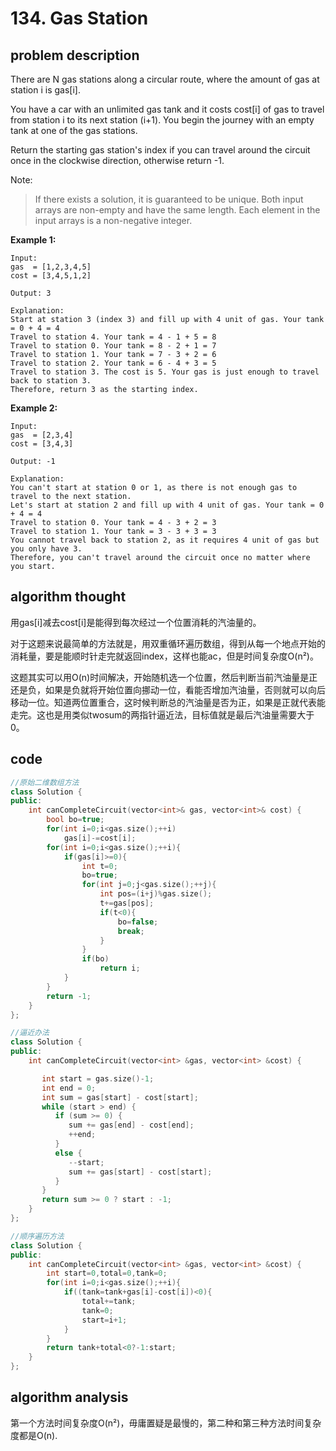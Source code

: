 # 134. Gas Station

## problem description

There are N gas stations along a circular route, where the amount of gas at station i is gas[i].

You have a car with an unlimited gas tank and it costs cost[i] of gas to travel from station i to its next station (i+1). You begin the journey with an empty tank at one of the gas stations.

Return the starting gas station's index if you can travel around the circuit once in the clockwise direction, otherwise return -1.

Note:

>If there exists a solution, it is guaranteed to be unique.
Both input arrays are non-empty and have the same length.
Each element in the input arrays is a non-negative integer.

**Example 1:**

```text
Input:  
gas  = [1,2,3,4,5]
cost = [3,4,5,1,2]

Output: 3

Explanation:
Start at station 3 (index 3) and fill up with 4 unit of gas. Your tank = 0 + 4 = 4
Travel to station 4. Your tank = 4 - 1 + 5 = 8
Travel to station 0. Your tank = 8 - 2 + 1 = 7
Travel to station 1. Your tank = 7 - 3 + 2 = 6
Travel to station 2. Your tank = 6 - 4 + 3 = 5
Travel to station 3. The cost is 5. Your gas is just enough to travel back to station 3.
Therefore, return 3 as the starting index.
```

**Example 2:**

```text
Input:  
gas  = [2,3,4]
cost = [3,4,3]

Output: -1

Explanation:
You can't start at station 0 or 1, as there is not enough gas to travel to the next station.
Let's start at station 2 and fill up with 4 unit of gas. Your tank = 0 + 4 = 4
Travel to station 0. Your tank = 4 - 3 + 2 = 3
Travel to station 1. Your tank = 3 - 3 + 3 = 3
You cannot travel back to station 2, as it requires 4 unit of gas but you only have 3.
Therefore, you can't travel around the circuit once no matter where you start.
```

## algorithm thought

用gas[i]减去cost[i]是能得到每次经过一个位置消耗的汽油量的。

对于这题来说最简单的方法就是，用双重循环遍历数组，得到从每一个地点开始的消耗量，要是能顺时针走完就返回index，这样也能ac，但是时间复杂度O(n²)。

这题其实可以用O(n)时间解决，开始随机选一个位置，然后判断当前汽油量是正还是负，如果是负就将开始位置向挪动一位，看能否增加汽油量，否则就可以向后移动一位。知道两位置重合，这时候判断总的汽油量是否为正，如果是正就代表能走完。这也是用类似twosum的两指针逼近法，目标值就是最后汽油量需要大于0。

## code

```c++
//原始二维数组方法
class Solution {
public:
    int canCompleteCircuit(vector<int>& gas, vector<int>& cost) {
        bool bo=true;
        for(int i=0;i<gas.size();++i)
            gas[i]-=cost[i];
        for(int i=0;i<gas.size();++i){
            if(gas[i]>=0){
                int t=0;
                bo=true;
                for(int j=0;j<gas.size();++j){
                    int pos=(i+j)%gas.size();
                    t+=gas[pos];
                    if(t<0){
                        bo=false;
                        break;
                    }
                }
                if(bo)
                    return i;
            }
        }
        return -1;
    }
};

//逼近办法
class Solution {
public:
    int canCompleteCircuit(vector<int> &gas, vector<int> &cost) {

       int start = gas.size()-1;
       int end = 0;
       int sum = gas[start] - cost[start];
       while (start > end) {
          if (sum >= 0) {
             sum += gas[end] - cost[end];
             ++end;
          }
          else {
             --start;
             sum += gas[start] - cost[start];
          }
       }
       return sum >= 0 ? start : -1;
    }
};

//顺序遍历方法
class Solution {
public:
    int canCompleteCircuit(vector<int> &gas, vector<int> &cost) {
        int start=0,total=0,tank=0;
        for(int i=0;i<gas.size();++i){
            if((tank=tank+gas[i]-cost[i])<0){
                total+=tank;
                tank=0;
                start=i+1;
            }
        }
        return tank+total<0?-1:start;
    }
};
```

## algorithm analysis

第一个方法时间复杂度O(n²)，毋庸置疑是最慢的，第二种和第三种方法时间复杂度都是O(n).
